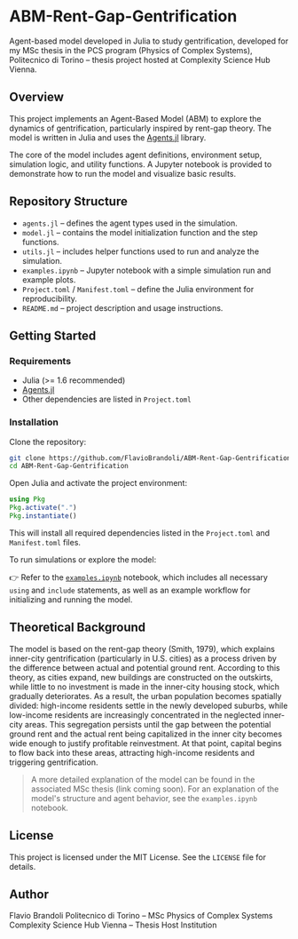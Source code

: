 
# ABM-Rent-Gap-Gentrification

Agent-based model developed in Julia to study gentrification, developed for my MSc thesis in the PCS program (Physics of Complex Systems), Politecnico di Torino – thesis project hosted at Complexity Science Hub Vienna.

## Overview

This project implements an Agent-Based Model (ABM) to explore the dynamics of gentrification, particularly inspired by rent-gap theory. The model is written in Julia and uses the [Agents.jl](https://juliadynamics.github.io/Agents.jl/stable/) library.

The core of the model includes agent definitions, environment setup, simulation logic, and utility functions. A Jupyter notebook is provided to demonstrate how to run the model and visualize basic results.

## Repository Structure

- `agents.jl` – defines the agent types used in the simulation.
- `model.jl` – contains the model initialization function and the step functions.
- `utils.jl` – includes helper functions used to run and analyze the simulation.
- `examples.ipynb` – Jupyter notebook with a simple simulation run and example plots.
- `Project.toml` / `Manifest.toml` – define the Julia environment for reproducibility.
- `README.md` – project description and usage instructions.

## Getting Started

### Requirements

- Julia (>= 1.6 recommended)
- [Agents.jl](https://github.com/JuliaDynamics/Agents.jl)
- Other dependencies are listed in `Project.toml`

### Installation

Clone the repository:

```bash
git clone https://github.com/FlavioBrandoli/ABM-Rent-Gap-Gentrification.git
cd ABM-Rent-Gap-Gentrification
````

Open Julia and activate the project environment:

```julia
using Pkg
Pkg.activate(".")
Pkg.instantiate()
```

This will install all required dependencies listed in the `Project.toml` and `Manifest.toml` files.

To run simulations or explore the model:

👉 Refer to the [`examples.ipynb`](examples.ipynb) notebook, which includes all necessary `using` and `include` statements, as well as an example workflow for initializing and running the model.


## Theoretical Background

The model is based on the rent-gap theory (Smith, 1979), which explains inner-city gentrification (particularly in U.S. cities) as a process driven by the difference between actual and potential ground rent. According to this theory, as cities expand, new buildings are constructed on the outskirts, while little to no investment is made in the inner-city housing stock, which gradually deteriorates.
As a result, the urban population becomes spatially divided: high-income residents settle in the newly developed suburbs, while low-income residents are increasingly concentrated in the neglected inner-city areas. This segregation persists until the gap between the potential ground rent and the actual rent being capitalized in the inner city becomes wide enough to justify profitable reinvestment. At that point, capital begins to flow back into these areas, attracting high-income residents and triggering gentrification.

> A more detailed explanation of the model can be found in the associated MSc thesis (link coming soon).
> For an explanation of the model's structure and agent behavior, see the `examples.ipynb` notebook.

## License

This project is licensed under the MIT License. See the `LICENSE` file for details.

## Author

Flavio Brandoli
Politecnico di Torino – MSc Physics of Complex Systems
Complexity Science Hub Vienna – Thesis Host Institution
